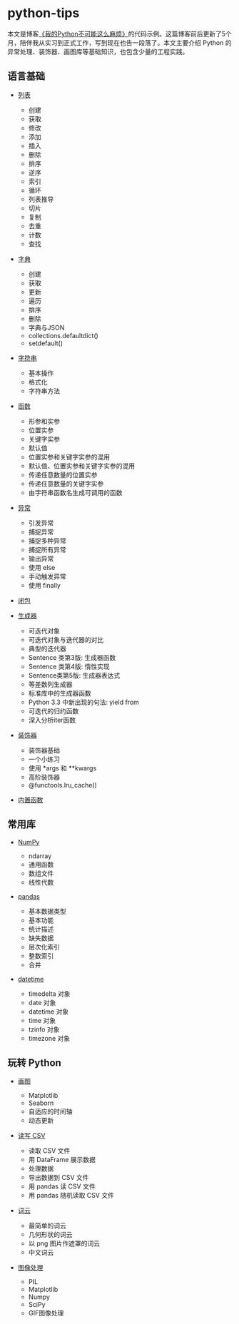 # python-tips

本文是博客[《我的Python不可能这么麻烦》](https://luochang212.github.io/posts/python_tips/)的代码示例。这篇博客前后更新了5个月，陪伴我从实习到正式工作，写到现在也告一段落了。本文主要介绍 Python 的异常处理、装饰器、画图库等基础知识，也包含少量的工程实践。

## 语言基础

- [列表](https://nbviewer.jupyter.org/github/luochang212/python-tips/blob/master/list.ipynb)

    - 创建
    - 获取
    - 修改
    - 添加
    - 插入
    - 删除
    - 排序
    - 逆序
    - 索引
    - 循环
    - 列表推导
    - 切片
    - 复制
    - 去重
    - 计数
    - 查找

- [字典](https://nbviewer.jupyter.org/github/luochang212/python-tips/blob/master/dict.ipynb)

    - 创建
    - 获取
    - 更新
    - 遍历
    - 排序
    - 删除
    - 字典与JSON
    - collections.defaultdict()
    - setdefault()

- [字符串](https://nbviewer.jupyter.org/github/luochang212/python-tips/blob/master/str.ipynb)

    - 基本操作
    - 格式化
    - 字符串方法

- [函数](https://nbviewer.jupyter.org/github/luochang212/python-tips/blob/master/func.ipynb)

    - 形参和实参
    - 位置实参
    - 关键字实参
    - 默认值
    - 位置实参和关键字实参的混用
    - 默认值、位置实参和关键字实参的混用
    - 传递任意数量的位置实参
    - 传递任意数量的关键字实参
    - 由字符串函数名生成可调用的函数

- [异常](https://nbviewer.jupyter.org/github/luochang212/python-tips/blob/master/exception.ipynb)

    - 引发异常
    - 捕捉异常
    - 捕捉多种异常
    - 捕捉所有异常
    - 输出异常
    - 使用 else
    - 手动触发异常
    - 使用 finally

- [闭包](https://nbviewer.jupyter.org/github/luochang212/python-tips/blob/master/closures.ipynb)

- [生成器](https://nbviewer.jupyter.org/github/luochang212/python-tips/blob/master/iter.ipynb)

    - 可迭代对象
    - 可迭代对象与迭代器的对比
    - 典型的迭代器
    - Sentence 类第3版: 生成器函数
    - Sentence 类第4版: 惰性实现
    - Sentence类第5版: 生成器表达式
    - 等差数列生成器
    - 标准库中的生成器函数
    - Python 3.3 中新出现的句法: yield from
    - 可迭代的归约函数
    - 深入分析iter函数

- [装饰器](https://nbviewer.jupyter.org/github/luochang212/python-tips/blob/master/decorator.ipynb)

    - 装饰器基础
    - 一个小练习
    - 使用 *args 和 **kwargs
    - 高阶装饰器
    - @functools.lru_cache()

- [内置函数](https://nbviewer.jupyter.org/github/luochang212/python-tips/blob/master/builtInFunction.ipynb)

## 常用库

- [NumPy](https://nbviewer.jupyter.org/github/luochang212/python-tips/blob/master/numpy.ipynb)

    - ndarray
    - 通用函数
    - 数组文件
    - 线性代数

- [pandas](https://nbviewer.jupyter.org/github/luochang212/python-tips/blob/master/pandas.ipynb)

    - 基本数据类型
    - 基本功能
    - 统计描述
    - 缺失数据
    - 层次化索引
    - 整数索引
    - 合并

- [datetime](https://nbviewer.jupyter.org/github/luochang212/python-tips/blob/master/datetime.ipynb)

    - timedelta 对象
    - date 对象
    - datetime 对象
    - time 对象
    - tzinfo 对象
    - timezone 对象

## 玩转 Python

- [画图](https://nbviewer.jupyter.org/github/luochang212/python-tips/blob/master/plot.ipynb)
  
    - Matplotlib
    - Seaborn
    - 自适应的时间轴
    - 动态更新

- [读写 CSV](https://nbviewer.jupyter.org/github/luochang212/python-tips/blob/master/csv.ipynb)

    - 读取 CSV 文件
    - 用 DataFrame 展示数据
    - 处理数据
    - 导出数据到 CSV 文件
    - 用 pandas 读 CSV 文件
    - 用 pandas 随机读取 CSV 文件

- [词云](https://nbviewer.jupyter.org/github/luochang212/python-tips/blob/master/wordCloud.ipynb)

    - 最简单的词云
    - 几何形状的词云
    - 以 png 图片作遮罩的词云
    - 中文词云

- [图像处理](https://nbviewer.jupyter.org/github/luochang212/python-tips/blob/master/image.ipynb)

    - PIL
    - Matplotlib
    - Numpy
    - SciPy
    - GIF图像处理
